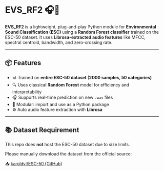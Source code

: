 # EVS_RF2 🎧🌿
**EVS_RF2** is a lightweight, plug-and-play Python module for **Environmental Sound Classification (ESC)** using a **Random Forest classifier** trained on the ESC-50 dataset. It uses **Librosa-extracted audio features** like MFCC, spectral centroid, bandwidth, and zero-crossing rate.

---

## 📦 Features
- 📊 Trained on **entire ESC-50 dataset (2000 samples, 50 categories)**
- 🔍 Uses classical **Random Forest** model for efficiency and interpretability
- 🎧 Supports real-time prediction on new `.wav` files
- 📁 Modular: import and use as a Python package
- ⚙️ Auto audio feature extraction with **Librosa**

---

## 📚 Dataset Requirement

This repo does **not** host the ESC-50 dataset due to size limits.

Please manually download the dataset from the official source:

📥 [karoldvl/ESC-50 (GitHub)](https://github.com/karoldvl/ESC-50)

